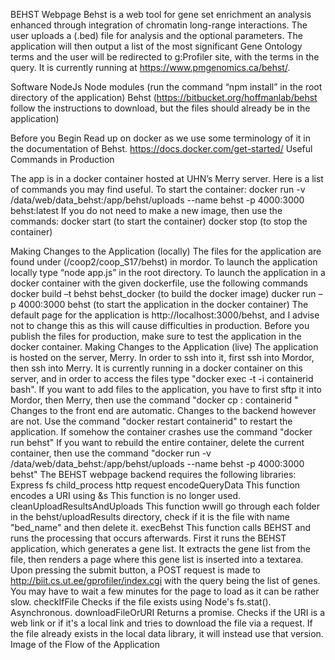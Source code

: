 BEHST Webpage
Behst is a web tool for gene set enrichment an analysis enhanced through integration of chromatin long-range interactions. The user uploads a (.bed) file for analysis and the optional parameters. The application will then output a list of the most significant Gene Ontology terms and the user will be redirected to g:Profiler site, with the terms in the query. It is currently running at https://www.pmgenomics.ca/behst/.

Software
NodeJs Node modules (run the command “npm install” in the root directory of the application) Behst (https://bitbucket.org/hoffmanlab/behst follow the instructions to download, but the files should already be in the application)

Before you Begin
Read up on docker as we use some terminology of it in the documentation of Behst. https://docs.docker.com/get-started/
Useful Commands in Production

The app is in a docker container hosted at UHN’s Merry server. Here is a list of commands you may find useful.
To start the container: docker run -v /data/web/data_behst:/app/behst/uploads --name behst -p 4000:3000 behst:latest
If you do not need to make a new image, then use the commands: docker start (to start the container) docker stop (to stop the container)

Making Changes to the Application (locally)
The files for the application are found under (/coop2/coop_S17/behst) in mordor. To launch the application locally type “node app.js” in the root directory.
To launch the application in a docker container with the given dockerfile, use the following commands
docker build –t behst behst_docker (to build the docker image) ducker run –p 4000:3000 behst (to start the application in the docker container)
The default page for the application is http://localhost:3000/behst, and I advise not to change this as this will cause difficulties in production. Before you publish the files for production, make sure to test the application in the docker container.
Making Changes to the Application (live)
The application is hosted on the server, Merry. In order to ssh into it, first ssh into Mordor, then ssh into Merry. It is currently running in a docker container on this server, and in order to access the files type "docker exec -t -i containerid bash".
If you want to add files to the application, you have to first sftp it into Mordor, then Merry, then use the command "docker cp : containerid "
Changes to the front end are automatic. Changes to the backend however are not. Use the command "docker restart containerid" to restart the application.
If somehow the container crashes use the command "docker run behst"
If you want to rebuild the entire container, delete the current container, then use the command "docker run -v /data/web/data_behst:/app/behst/uploads --name behst -p 4000:3000 behst"
The BEHST webpage backend requires the following libraries:
Express
fs
child_process
http
request
encodeQueryData
This function encodes a URI using &s This function is no longer used.
cleanUploadResultsAndUploads
This function wwill go through each folder in the behst/uploadResults directory, check if it is the file with name "bed_name" and then delete it.
execBehst
This function calls BEHST and runs the processing that occurs afterwards. First it runs the BEHST application, which generates a gene list. It extracts the gene list from the file, then renders a page where this gene list is inserted into a textarea.
Upon pressing the submit button, a POST request is made to http://biit.cs.ut.ee/gprofiler/index.cgi with the query being the list of genes. You may have to wait a few minutes for the page to load as it can be rather slow.
checkIfFile
Checks if the file exists using Node's fs.stat(). Asynchronous.
downloadFileOrURI
Returns a promise. Checks if the URI is a web link or if it's a local link and tries to download the file via a request. If the file already exists in the local data library, it will instead use that version.
Image of the Flow of the Application
